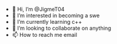 - 👋 Hi, I’m @JigmeT04
- 👀 I’m interested in becoming a swe
- 🌱 I’m currently learning c++
- 💞️ I’m looking to collaborate on anything
- 📫 How to reach me email

<!---
JigmeT04/JigmeT04 is a ✨ special ✨ repository because its `README.md` (this file) appears on your GitHub profile.
You can click the Preview link to take a look at your changes.
--->
